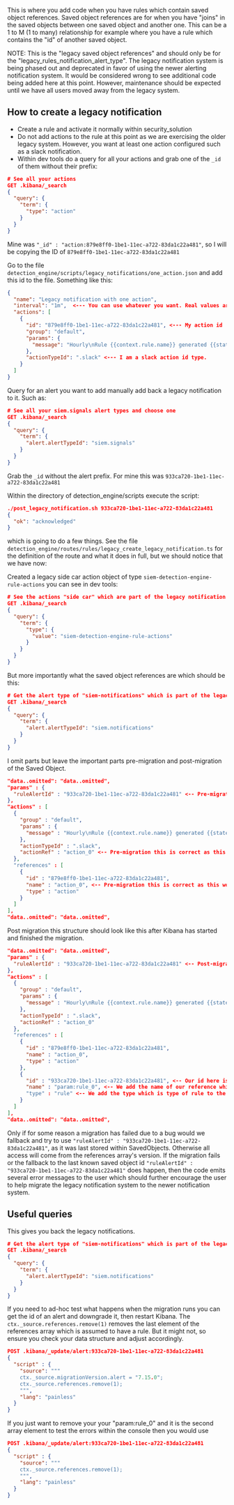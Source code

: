 This is where you add code when you have rules which contain saved object references. Saved object references are for
when you have "joins" in the saved objects between one saved object and another one. This can be a 1 to M (1 to many)
relationship for example where you have a rule which contains the "id" of another saved object.

NOTE: This is the "legacy saved object references" and should only be for the "legacy_rules_notification_alert_type".
The legacy notification system is being phased out and deprecated in favor of using the newer alerting notification system.
It would be considered wrong to see additional code being added here at this point. However, maintenance should be expected
until we have all users moved away from the legacy system.


## How to create a legacy notification

* Create a rule and activate it normally within security_solution
* Do not add actions to the rule at this point as we are exercising the older legacy system. However, you want at least one action configured such as a slack notification.
* Within dev tools do a query for all your actions and grab one of the `_id` of them without their prefix:

```json
# See all your actions
GET .kibana/_search
{
  "query": {
    "term": {
      "type": "action"
    }
  }
}
```

Mine was `"_id" : "action:879e8ff0-1be1-11ec-a722-83da1c22a481"`, so I will be copying the ID of `879e8ff0-1be1-11ec-a722-83da1c22a481`

Go to the file `detection_engine/scripts/legacy_notifications/one_action.json` and add this id to the file. Something like this:

```json
{
  "name": "Legacy notification with one action",
  "interval": "1m",  <--- You can use whatever you want. Real values are "1h", "1d", "1w". I use "1m" for testing purposes.
  "actions": [
    {
      "id": "879e8ff0-1be1-11ec-a722-83da1c22a481", <--- My action id
      "group": "default",
      "params": {
        "message": "Hourly\nRule {{context.rule.name}} generated {{state.signals_count}} alerts"
      },
      "actionTypeId": ".slack" <--- I am a slack action id type.
    }
  ]
}
```

Query for an alert you want to add manually add back a legacy notification to it. Such as:

```json
# See all your siem.signals alert types and choose one
GET .kibana/_search
{
  "query": {
    "term": {
      "alert.alertTypeId": "siem.signals"
    }
  }
}
```

Grab the `_id` without the alert prefix. For mine this was `933ca720-1be1-11ec-a722-83da1c22a481`

Within the directory of detection_engine/scripts execute the script:

```json
./post_legacy_notification.sh 933ca720-1be1-11ec-a722-83da1c22a481
{
  "ok": "acknowledged"
}
```

which is going to do a few things. See the file `detection_engine/routes/rules/legacy_create_legacy_notification.ts` for the definition of the route and what it does in full, but we should notice that we have now:

Created a legacy side car action object of type `siem-detection-engine-rule-actions` you can see in dev tools:

```json
# See the actions "side car" which are part of the legacy notification system.
GET .kibana/_search
{
  "query": {
    "term": {
      "type": {
        "value": "siem-detection-engine-rule-actions"
      }
    }
  }
}
```

But more importantly what the saved object references are which should be this:

```json
# Get the alert type of "siem-notifications" which is part of the legacy system.
GET .kibana/_search
{
  "query": {
    "term": {
      "alert.alertTypeId": "siem.notifications"
    }
  }
}
```

I omit parts but leave the important parts pre-migration and post-migration of the Saved Object.

```json
"data..omitted": "data..omitted",
"params" : {
  "ruleAlertId" : "933ca720-1be1-11ec-a722-83da1c22a481" <-- Pre-migration we had this Saved Object ID which is not part of references array below
},
"actions" : [
  {
    "group" : "default",
    "params" : {
      "message" : "Hourly\nRule {{context.rule.name}} generated {{state.signals_count}} alerts"
    },
    "actionTypeId" : ".slack",
    "actionRef" : "action_0" <-- Pre-migration this is correct as this work is already done within the alerting plugin
  },
  "references" : [
    {
      "id" : "879e8ff0-1be1-11ec-a722-83da1c22a481",
      "name" : "action_0", <-- Pre-migration this is correct as this work is already done within the alerting plugin
      "type" : "action"
    }
  ]
],
"data..omitted": "data..omitted",
```

Post migration this structure should look like this after Kibana has started and finished the migration.

```json
"data..omitted": "data..omitted",
"params" : {
  "ruleAlertId" : "933ca720-1be1-11ec-a722-83da1c22a481" <-- Post-migration this is not used but rather the serialized version references is used instead.
},
"actions" : [
  {
    "group" : "default",
    "params" : {
      "message" : "Hourly\nRule {{context.rule.name}} generated {{state.signals_count}} alerts"
    },
    "actionTypeId" : ".slack",
    "actionRef" : "action_0"
  },
  "references" : [
    {
      "id" : "879e8ff0-1be1-11ec-a722-83da1c22a481",
      "name" : "action_0",
      "type" : "action"
    },
    {
      "id" : "933ca720-1be1-11ec-a722-83da1c22a481", <-- Our id here is preferred and used during serialization.
      "name" : "param:rule_0", <-- We add the name of our reference which is param:rule_0 similar to action_0 but with "param"
      "type" : "rule" <-- We add the type which is type of rule to the references
    }
  ]
],
"data..omitted": "data..omitted",
```

Only if for some reason a migration has failed due to a bug would we fallback and try to use `"ruleAlertId" : "933ca720-1be1-11ec-a722-83da1c22a481"`, as it was last stored within SavedObjects. Otherwise all access will come from the 
references array's version. If the migration fails or the fallback to the last known saved object id `"ruleAlertId" : "933ca720-1be1-11ec-a722-83da1c22a481"` does happen, then the code emits several error messages to the
user which should further encourage the user to help migrate the legacy notification system to the newer notification system.

## Useful queries

This gives you back the legacy notifications.

```json
# Get the alert type of "siem-notifications" which is part of the legacy system.
GET .kibana/_search
{
  "query": {
    "term": {
      "alert.alertTypeId": "siem.notifications"
    }
  }
}
```

If you need to ad-hoc test what happens when the migration runs you can get the id of an alert and downgrade it, then
restart Kibana. The `ctx._source.references.remove(1)` removes the last element of the references array which is assumed
to have a rule. But it might not, so ensure you check your data structure and adjust accordingly.
```json
POST .kibana/_update/alert:933ca720-1be1-11ec-a722-83da1c22a481
{
  "script" : {
    "source": """
    ctx._source.migrationVersion.alert = "7.15.0";
    ctx._source.references.remove(1);
    """,
    "lang": "painless"
  }
}
```

If you just want to remove your your "param:rule_0" and it is the second array element to test the errors within the console
then you would use
```json
POST .kibana/_update/alert:933ca720-1be1-11ec-a722-83da1c22a481
{
  "script" : {
    "source": """
    ctx._source.references.remove(1);
    """,
    "lang": "painless"
  }
}
```
